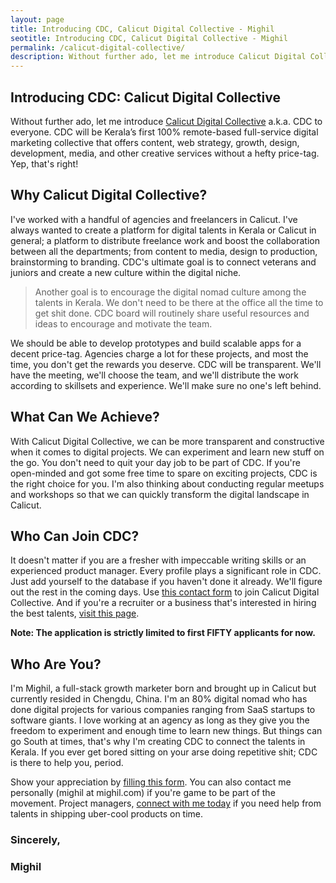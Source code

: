 ```yaml
---
layout: page
title: Introducing CDC, Calicut Digital Collective - Mighil
seotitle: Introducing CDC, Calicut Digital Collective - Mighil
permalink: /calicut-digital-collective/
description: Without further ado, let me introduce Calicut Digital Collective to everyone. Learn why you should join CDC as a digital talent. Visit calicut.digital.
---
```


## Introducing CDC: Calicut Digital Collective

Without further ado, let me introduce <a href="https://calicut.digital/">Calicut Digital Collective</a> a.k.a. CDC to everyone. CDC will be Kerala’s first 100% remote-based full-service digital marketing collective that offers content, web strategy, growth, design, development, media, and other creative services without a hefty price-tag. Yep, that's right!
<h2>Why Calicut Digital Collective?</h2>
I've worked with a handful of agencies and freelancers in Calicut. I've always wanted to create a platform for digital talents in Kerala or Calicut in general; a platform to distribute freelance work and boost the collaboration between all the departments; from content to media, design to production, brainstorming to branding. CDC's ultimate goal is to connect veterans and juniors and create a new culture within the digital niche.
<blockquote>Another goal is to encourage the digital nomad culture among the talents in Kerala. We don't need to be there at the office all the time to get shit done. CDC board will routinely share useful resources and ideas to encourage and motivate the team.</blockquote>
We should be able to develop prototypes and build scalable apps for a decent price-tag. Agencies charge a lot for these projects, and most the time, you don't get the rewards you deserve. CDC will be transparent. We'll have the meeting, we'll choose the team, and we'll distribute the work according to skillsets and experience. We'll make sure no one's left behind.
<h2>What Can We Achieve?</h2>
With Calicut Digital Collective, we can be more transparent and constructive when it comes to digital projects. We can experiment and learn new stuff on the go. You don't need to quit your day job to be part of CDC. If you're open-minded and got some free time to spare on exciting projects, CDC is the right choice for you. I'm also thinking about conducting regular meetups and workshops so that we can quickly transform the digital landscape in Calicut.
<h2>Who Can Join CDC?</h2>
It doesn't matter if you are a fresher with impeccable writing skills or an experienced product manager. Every profile plays a significant role in CDC. Just add yourself to the database if you haven't done it already. We'll figure out the rest in the coming days. Use <a href="https://calicut.digital/join">this contact form</a> to join Calicut Digital Collective. And if you're a recruiter or a business that's interested in hiring the best talents, <a href="https://calicut.digital/hire-us">visit this page</a>.

<strong>Note: The application is strictly limited to first FIFTY applicants for now.</strong>
<h2>Who Are You?</h2>
I'm Mighil, a full-stack growth marketer born and brought up in Calicut but currently resided in Chengdu, China. I'm an 80% digital nomad who has done digital projects for various companies ranging from SaaS startups to software giants. I love working at an agency as long as they give you the freedom to experiment and enough time to learn new things. But things can go South at times, that's why I'm creating CDC to connect the talents in Kerala. If you ever get bored sitting on your arse doing repetitive shit; CDC is there to help you, period.

Show your appreciation by <a href="https://calicut.digital/join/">filling this form</a>. You can also contact me personally (mighil at mighil.com) if you're game to be part of the movement. Project managers, <a href="https://mighil.com/talk">connect with me today</a> if you need help from talents in shipping uber-cool products on time.
<h3>Sincerely,</h3>
<h3>Mighil</h3>
&nbsp;
